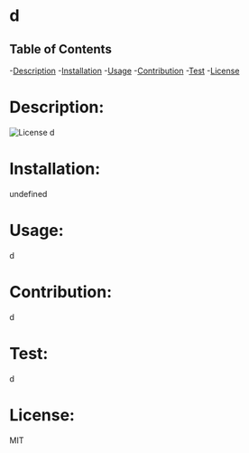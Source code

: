 
# d
  
## Table of Contents
-[Description](#description)
-[Installation](#installation)
-[Usage](#usage)
-[Contribution](#contribution)
-[Test](#test)
-[License](#license)

# Description:
![License](https://img.shields.io/badge/License-MIT-blueviolet "License Badge")
  d
# Installation:
  undefined
# Usage:
  d
# Contribution:
  d
# Test:
  d
# License:
   MIT
